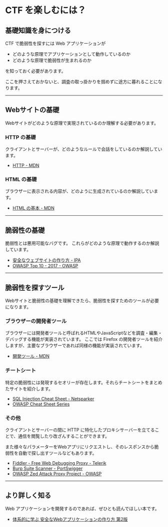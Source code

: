 # CTF を楽しむには？

## 基礎知識を身につける

CTF で脆弱性を探すには Web アプリケーションが

- どのような原理でアプリケーションとして動作しているのか
- どのような原理で脆弱性が生まれるのか

を知っておく必要があります。

ここを押さえておかないと、調査の取っ掛かりを掴めずに途方に暮れることになります。

---

## Webサイトの基礎

Webサイトがどのような原理で実現されているのか理解する必要があります。

### HTTP の基礎

クライアントとサーバーが、どのようなルールで会話をしているのか解説しています。

- [HTTP - MDN](https://developer.mozilla.org/ja/docs/Web/HTTP)

### HTML の基礎

ブラウザーに表示される内容が、どのように生成されているのか解説しています。

- [HTML の基本 - MDN](https://developer.mozilla.org/ja/docs/Learn/Getting_started_with_the_web/HTML_basics)

---

## 脆弱性の基礎

脆弱性とは悪用可能なバグです。
これらがどのような原理で動作するのか解説しています。

- [安全なウェブサイトの作り方 - IPA](https://www.ipa.go.jp/security/vuln/websecurity.html)
- [OWASP Top 10 - 2017 - OWASP](https://www.owasp.org/images/2/23/OWASP_Top_10-2017%28ja%29.pdf)

---

## 脆弱性を探すツール

Webサイトと脆弱性の基礎を理解できたら、脆弱性を探すためのツールが必要になります。

### ブラウザーの開発者ツール

ブラウザーには開発者ツールと呼ばれるHTMLやJavaScriptなどを調査・編集・デバッグする機能が実装されています。
ここでは Firefox の開発者ツールを紹介しますが、主要なブラウザーであれば同様の機能が実装されています。

- [開発ツール - MDN](https://developer.mozilla.org/ja/docs/Tools)

### チートシート

特定の脆弱性には発現するセオリーが存在します。それらチートシートをまとめたサイトを紹介します。

- [SQL Injection Cheat Sheet - Netsparker](https://www.netsparker.com/blog/web-security/sql-injection-cheat-sheet/)
- [OWASP Cheat Sheet Series](https://github.com/OWASP/CheatSheetSeries)

### その他

クライアントとサーバーの間に HTTP に特化したプロキシサーバーを立てることで、通信を閲覧したり改ざんすることができます。

また様々なパラメーターをWebアプリにリクエストし、そのレスポンスから脆弱性を自動で探し出すツールなどもあります。

- [Fiddler - Free Web Debugging Proxy - Telerik](https://www.telerik.com/fiddler)
- [Burp Suite Scanner - PortSwigger](https://portswigger.net/burp)
- [OWASP Zed Attack Proxy Project - OWASP](https://www.owasp.org/index.php/OWASP_Zed_Attack_Proxy_Project)

---

## より詳しく知る

Web アプリケーションを開発するのであれば、ぜひとも読んでほしい本です。

- [体系的に学ぶ 安全なWebアプリケーションの作り方 第2版](https://www.sbcr.jp/products/4797393163.html)
